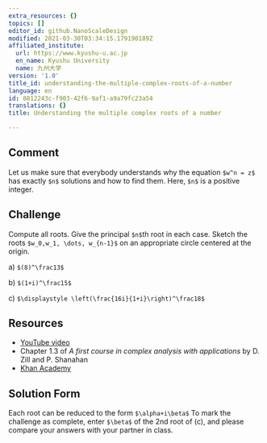 ```yaml
---
extra_resources: {}
topics: []
editor_id: github.NanoScaleDesign
modified: 2021-03-30T03:34:15.179190189Z
affiliated_institute:
  url: https://www.kyushu-u.ac.jp
  en_name: Kyushu University
  name: 九州大学
version: '1.0'
title_id: understanding-the-multiple-complex-roots-of-a-number
language: en
id: 8812243c-f903-42f6-9af1-a9a79fc23a54
translations: {}
title: Understanding the multiple complex roots of a number

---
```


## Comment
Let us make sure that everybody understands why the equation `$w^n = z$` has  exactly `$n$` solutions and how to find them. Here, `$n$` is a positive integer.

## Challenge
Compute all roots. Give the principal `$n$`th root in each case. Sketch the roots `$w_0,w_1, \dots, w_{n-1}$` on an appropriate circle centered at the origin.
  
a) `$(8)^\frac13$`

b) `$(1+i)^\frac15$`

c) `$\displaystyle \left(\frac{16i}{1+i}\right)^\frac18$`


## Resources
- [YouTube video](https://www.youtube.com/watch?v=yI2NeikrxoU&list=PLi7yHjesblV0sSfZzWdSUXGO683n_nJdQ&index=4)
- Chapter 1.3 of *A first course in complex analysis with applications* by D. Zill and P. Shanahan
- [Khan Academy](https://www.khanacademy.org/math/precalculus/imaginary-and-complex-numbers#polar-form-of-complex-numbers)


## Solution Form
Each root can be reduced to the form `$\alpha+i\beta$`
To mark the challenge as complete, enter `$\beta$` of the 2nd root of (c), and please compare your answers with your partner in class.




